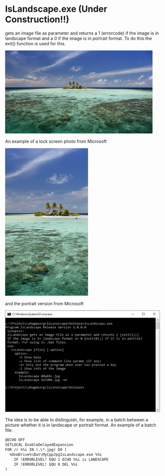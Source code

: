 # IsLandscape.exe  (Under Construction!!)

gets an image file as parameter and returns a 1 (errorcode) if the image is in landscape format and a 0 if the image is in portrait format. To do this the exit() function is used for this.

![img](https://github.com/uhwgmxorg/IsLandscape/blob/master/Doc/65_l_example.jpg)

An example of a lock screen photo from Microsoft

![img](https://github.com/uhwgmxorg/IsLandscape/blob/master/Doc/65_p_example.jpg)

and the portrait version from Microsoft

![img](https://github.com/uhwgmxorg/IsLandscape/blob/master/Doc/65_3.jpg)

The idea is to be able to distinguish, for example, in a batch between a picture whether it is in landscape or portrait format.
An example of a batch file:

    @ECHO OFF
    SETLOCAL EnableDelayedExpansion
    FOR /r %%i IN (.\*.jpg) DO (
      %OneDrive%\Bat\MyCppJpgIsLandscape.exe %%i
	    IF !ERRORLEVEL! EQU 1 ECHO %%i is LANDSCAPE
	    IF !ERRORLEVEL! EQU 0 DEL %%i
    )